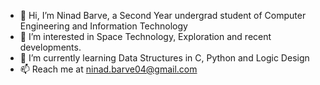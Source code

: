 - 👋 Hi, I’m Ninad Barve, a Second Year undergrad student of Computer Engineering and Information Technology
- 👀 I’m interested in Space Technology, Exploration and recent developments.
- 🌱 I’m currently learning Data Structures in C, Python and Logic Design
- 📫 Reach me at ninad.barve04@gmail.com

<!---
ninad-barve04/ninad-barve04 is a ✨ special ✨ repository because its `README.md` (this file) appears on your GitHub profile.
You can click the Preview link to take a look at your changes.
--->
